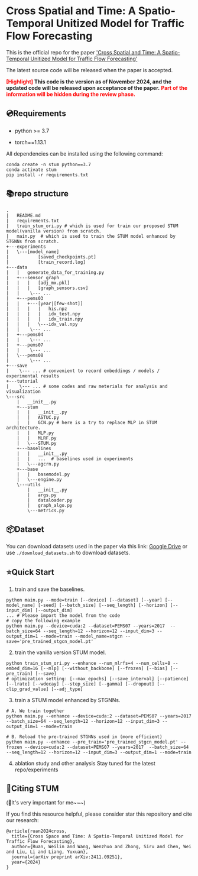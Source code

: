# Cross Spatial and Time: A Spatio-Temporal Unitized Model for Traffic Flow Forecasting
This is the official repo for the paper ['Cross Spatial and Time: A Spatio-Temporal Unitized Model for Traffic Flow Forecasting'](https://arxiv.org/abs/2411.09251)

The latest source code will be released when the paper is accepted.

**<font color='red'>[Highlight]</font> This code is the version as of November 2024, and the updated code will be released upon acceptance of the paper.**
**<font color='red'>Part of the information will be hidden during the review phase.</font>**

## 💿Requirements

- python >= 3.7

- torch==1.13.1

All dependencies can be installed using the following command:

```
conda create -n stum python==3.7
conda activate stum
pip install -r requirements.txt
```

## 📚repo structure
```
.
|   README.md
|   requirements.txt
|   train_stum_ori.py # which is used for train our proposed STUM model(vanilla version) from scratch.
|   main.py  # which is used to train the STUM model enhanced by STGNNs from scratch.
+---experiments
|   \---[model_name]
|           [saved_checkpoints.pt]
|           [train_record.log]
+---data
|   |   generate_data_for_training.py
|   +---sensor_graph
|   |   |   [adj_mx.pkl]
|   |   |   [graph_sensors.csv]
|   |    \--- ...
|   +---pems03
|   |   +---[year|[few-shot]]
|   |   |   |   his.npz
|   |   |   |   idx_test.npy
|   |   |   |   idx_train.npy
|   |   |   \---idx_val.npy
|   |    \--- ...
|   +---pems04
|   |    \--- ...
|   +---pems07
|   |    \--- ...
|   \---pems08
|        \--- ...
+---save
|    \--- ... # convenient to record embeddings / models / experimental results
+---tutorial
|    \--- ... # some codes and raw meterials for analysis and visualization
\---src
    |   __init__.py 
    +---stum
    |   |   __init__.py
    |   |   ASTUC.py
    |   |   GCN.py # here is a try to replace MLP in STUM architecture.
    |   |   MLP.py
    |   |   MLRF.py
    |   \---STUM.py
    +---baselines
    |   |   __init__.py
    |   |   ...  # baselines used in experiments
    |   \---agcrn.py 
    +---base
    |   |   basemodel.py
    |   \---engine.py
    \---utils
        |   __init__.py
        |   args.py
        |   dataloader.py
        |   graph_algo.py
        \---metrics.py
```

## 📦Dataset

You can download datasets used in the paper via this link: [Google Drive](https://drive.google.com/drive/folders/1vtfAlMufZJxzoLsdJXFasE39pfc1Xcqn?usp=sharing)
or use `./download_datasets.sh` to download datasets.

## ⭐Quick Start
1. train and save the baselines.
```
python main.py --mode=train [--device] [--dataset] [--year] [--model_name] [-seed] [--batch_size] [--seq_length] [--horizon] [--input_dim] [--output_dim]
... # Please import the model from the code
# copy the following example
python main.py --device=cuda:2 --dataset=PEMS07 --years=2017  --batch_size=64 --seq_length=12 --horizon=12 --input_dim=3 --output_dim=1 --mode=train --model_name=stgcn --save='pre_trained_stgcn_model.pt'
```

2. train the vanilla version STUM model.
```
python train_stum_ori.py --enhance --num_mlrfs=4 --num_cells=8 --embed_dim=16 [--mlp] [--without_backbone] [--frozen] [--bias] [--pre_train] [--save]
# optimization setting: [--max_epochs] [--save_interval] [--patience] [--lrate] [--wdecay] [--step_size] [--gamma] [--dropout] [--clip_grad_value] [--adj_type]
```

3. train a STUM model enhanced by STGNNs. 
```
# A. We train together
python main.py --enhance --device=cuda:2 --dataset=PEMS07 --years=2017  --batch_size=64 --seq_length=12 --horizon=12 --input_dim=3 --output_dim=1 --mode=train

# B. Reload the pre-trained STGNNs used in (more efficient)
python main.py --enhance --pre_train='pre_trained_stgcn_model.pt' --frozen --device=cuda:2 --dataset=PEMS07 --years=2017  --batch_size=64 --seq_length=12 --horizon=12 --input_dim=3 --output_dim=1 --mode=train
```

4. ablation study and other analysis
Stay tuned for the latest repo/experiments

## 🔗Citing  STUM
(🌟It's very important for me~~~)

If you find this resource helpful, please consider star this repository and cite our research:
```
@article{ruan2024cross,
  title={Cross Space and Time: A Spatio-Temporal Unitized Model for Traffic Flow Forecasting},
  author={Ruan, Weilin and Wang, Wenzhuo and Zhong, Siru and Chen, Wei and Liu, Li and Liang, Yuxuan},
  journal={arXiv preprint arXiv:2411.09251},
  year={2024}
}
```
